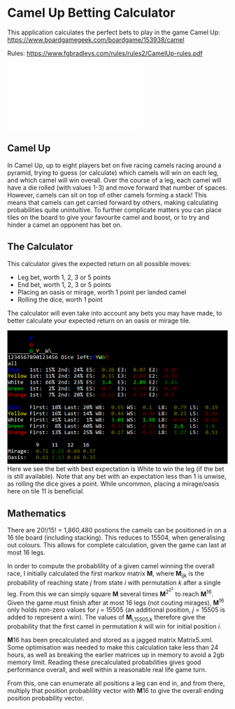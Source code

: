 <h1>Camel Up Betting Calculator</h1>

This application calculates the perfect bets to play in the game Camel Up: https://www.boardgamegeek.com/boardgame/153938/camel 

Rules: https://www.fgbradleys.com/rules/rules2/CamelUp-rules.pdf

![How to this calculator](/HowToUse.md)

<h2>Camel Up</h2>
In Camel Up, up to eight players bet on five racing camels racing around a pyramid, trying to guess (or calculate) which camels will win on each leg, and which camel will win overall. Over the course of a leg, each camel will have a die rolled (with values 1-3) and move forward that number of spaces. However, camels can sit on top of other camels forming a stack! This means that camels can get carried forward by others, making calculating probabilities quite unintuitive. To further complicate matters you can place tiles on the board to give your favourite camel and boost, or to try and hinder a camel an opponent has bet on.

<h2>The Calculator</h2>
This calculator gives the expected return on all possible moves:
<ul>
<li> Leg bet, worth 1, 2, 3 or 5 points</li>
 <li> End bet, worth 1, 2, 3 or 5 points</li>
 <li> Placing an oasis or mirage, worth 1 point per landed camel</li>
 <li> Rolling the dice, worth 1 point </li>
 </ul>
 The calculator will even take into account any bets you may have made, to better calculate your expected return on an oasis or mirage tile.


![Image of CamelUp](/CamelUp.PNG) <br>
Here we see the bet with best expectation is White to win the leg (if the bet is still available). Note that any bet with an expectation less than 1 is unwise, as rolling the dice gives a point. While uncommon, placing a mirage/oasis here on tile 11 is beneficial. 

<h2>Mathematics</h2>
There are 20!/15! = 1,860,480 postions the camels can be positioned in on a 16 tile board (including stacking). This reduces to 15504, when generalising out colours. This allows for complete calculation, given the game can last at most 16 legs.

In order to compute the probablility of a given camel winning the overall race, I initially calculated the first markov matrix **M**, where **M**<sub>ijk</sub> is the probability of reaching state _j_ from state _i_ with permutation _k_ after a single leg. From this we can simply square **M** several times **M**<sup>2<sup>2<sup>2</sup></sup></sup> to reach **M**<sup>16</sup>. Given the game must finish after at most 16 legs (not couting mirages), **M**<sup>16</sup> only holds non-zero values for _j_ = 15505 (an additional position, _j_ = 15505 is added to represent a win). The values of **M**<sub>i,15505,k</sub> therefore give the probability that the first camel in permutation _k_ will win for initial position _i_.

**M**16 has been precalculated and stored as a jagged matrix Matrix5.xml. Some optimisation was needed to make this calculation take less than 24 hours, as well as breaking the earlier matrices up in memory to avoid a 2gb memory limit. Reading these precalculated probabilities gives good performance overall, and well within a reasonable real life game turn.

From this, one can enumerate all positions a leg can end in, and from there, multiply that position probablility vector with **M**16 to give the overall ending position probability vector. 
